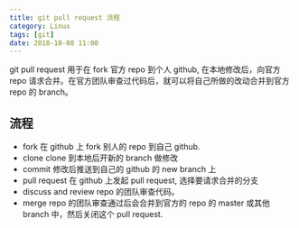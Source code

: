 ```yaml
---
title: git pull request 流程
category: Linux
tags: [git]
date: 2018-10-08 11:00
---
```


git pull request 用于在 fork 官方 repo 到个人 github, 在本地修改后，向官方 repo 请求合并。在官方团队审查过代码后，就可以将自己所做的改动合并到官方 repo 的 branch。

## 流程

- fork
  在 github 上 fork 别人的 repo 到自己 github.
- clone
  clone 到本地后开新的 branch 做修改
- commit
  修改后推送到自己的 github 的 new branch 上
- pull request
  在 github 上发起 pull request, 选择要请求合并的分支
- discuss and review
  repo 的团队审查代码。
- merge
  repo 的团队审查通过后会合并到官方的 repo 的 master 或其他 branch 中，然后关闭这个 pull request.
